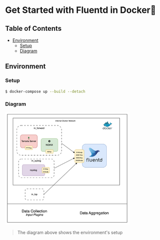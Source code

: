# Get Started with Fluentd in Docker🐳

## Table of Contents
- [Environment](#environment)
    - [Setup](#setup)
    - [Diagram](#diagram)

## Environment

### Setup

```bash
$ docker-compose up --build --detach
```

### Diagram

<img src="resources/diagram.png" alt="Environment Diagram" width="400"/>

> The diagram above shows the environment's setup